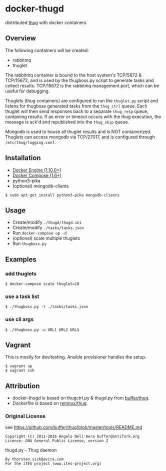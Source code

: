 # docker-thugd

distributed [thug](https://github.com/buffer/thug/) with docker containers

## Overview
The following containers will be created:
- rabbitmq
- thuglet

The rabbitmq container is bound to the host system's TCP/5672 & TCP/15672, and
is used by the thugboss.py script to generate tasks and collect results.
TCP/15672 is the rabbitmq management port, which can be useful for debugging.

Thuglets (thug containers) are configured to run the `thuglet.py` script and
listens for thugboss generated tasks from the `thug_ctrl` queue. Each thuglet
will then send responses back to a separate `thug_resp` queue, containing
results. If an error or timeout occurs with the thug execution, the message is
ack'd and republished into the `thug_skip` queue.

Mongodb is used to house all thuglet results and is NOT containerized.
Thuglets can access mongodb via TCP/27017, and is configured through
`/etc/thug/logging.conf`.

## Installation
* [Docker Engine (1.10.0+)](https://docs.docker.com/engine/installation/linux/ubuntulinux/)
* [Docker Compose (1.6+)](https://docs.docker.com/compose/install/)
* python3-pika
* (optional) mongodb-clients

```
$ sudo apt-get install python3-pika mongodb-clients
```

## Usage
* Create/modify `./thugd/thugd.ini`
* Create/modify `./tasks/tasks.json`
* Run `docker-compose up -d`
* (optional) scale multiple thuglets
* Run `thugboss.py`

## Examples

### add thuglets
```
$ docker-compose scale thuglet=10
```

### use a task list
```
$ ./thugboss.py -t ./tasks/tasks.json
```

### use cli args
```
$ ./thugboss.py -u URL1 URL2 URL3
```

## Vagrant
This is mostly for dev/testing. Ansible provisioner handles the setup.
```
$ vagrant up
$ vagrant ssh
```

## Attribution
* docker-thugd is based on thugctrl.py & thugd.py from [buffer/thug](https://github.com/buffer/thug/tree/master/tools/distributed).
* Dockerfile is based on [remnux/thug](https://github.com/REMnux/docker/tree/master/thug).

### Original License
see https://github.com/buffer/thug/blob/master/tools/README.md

```
Copyright (C) 2011-2016 Angelo Dell'Aera buffer@antifork.org
License: GNU General Public License, version 2
```

thugd.py - Thug daemon
```
By thorsten.sick@avira.com
For the iTES project (www.ites-project.org)
```
